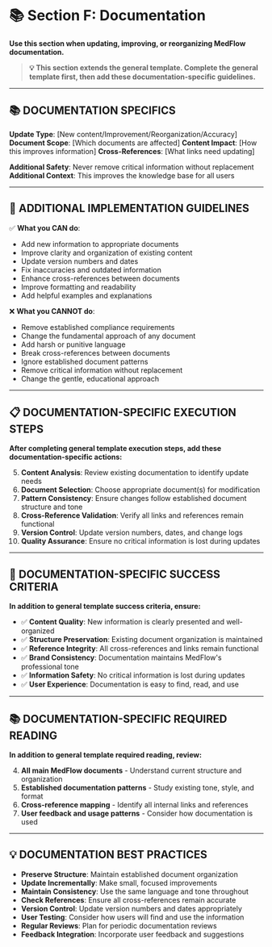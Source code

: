 # 📚 Section F: Documentation

**Use this section when updating, improving, or reorganizing MedFlow documentation.**

> **💡 This section extends the general template. Complete the general template first, then add these documentation-specific guidelines.**

---

## 📚 **DOCUMENTATION SPECIFICS**

**Update Type**: [New content/Improvement/Reorganization/Accuracy]
**Document Scope**: [Which documents are affected]
**Content Impact**: [How this improves information]
**Cross-References**: [What links need updating]

**Additional Safety**: Never remove critical information without replacement
**Additional Context**: This improves the knowledge base for all users

---

## 🔧 **ADDITIONAL IMPLEMENTATION GUIDELINES**

✅ **What you CAN do**:
- Add new information to appropriate documents
- Improve clarity and organization of existing content
- Update version numbers and dates
- Fix inaccuracies and outdated information
- Enhance cross-references between documents
- Improve formatting and readability
- Add helpful examples and explanations

❌ **What you CANNOT do**:
- Remove established compliance requirements
- Change the fundamental approach of any document
- Add harsh or punitive language
- Break cross-references between documents
- Ignore established document patterns
- Remove critical information without replacement
- Change the gentle, educational approach

---

## 📋 **DOCUMENTATION-SPECIFIC EXECUTION STEPS**

**After completing general template execution steps, add these documentation-specific actions:**

5. **Content Analysis**: Review existing documentation to identify update needs
6. **Document Selection**: Choose appropriate document(s) for modification
7. **Pattern Consistency**: Ensure changes follow established document structure and tone
8. **Cross-Reference Validation**: Verify all links and references remain functional
9. **Version Control**: Update version numbers, dates, and change logs
10. **Quality Assurance**: Ensure no critical information is lost during updates

---

## 🎯 **DOCUMENTATION-SPECIFIC SUCCESS CRITERIA**

**In addition to general template success criteria, ensure:**

- ✅ **Content Quality**: New information is clearly presented and well-organized
- ✅ **Structure Preservation**: Existing document organization is maintained
- ✅ **Reference Integrity**: All cross-references and links remain functional
- ✅ **Brand Consistency**: Documentation maintains MedFlow's professional tone
- ✅ **Information Safety**: No critical information is lost during updates
- ✅ **User Experience**: Documentation is easy to find, read, and use

---

## 📚 **DOCUMENTATION-SPECIFIC REQUIRED READING**

**In addition to general template required reading, review:**

4. **All main MedFlow documents** - Understand current structure and organization
5. **Established documentation patterns** - Study existing tone, style, and format
6. **Cross-reference mapping** - Identify all internal links and references
7. **User feedback and usage patterns** - Consider how documentation is used

---

## 💡 **DOCUMENTATION BEST PRACTICES**

- **Preserve Structure**: Maintain established document organization
- **Update Incrementally**: Make small, focused improvements
- **Maintain Consistency**: Use the same language and tone throughout
- **Check References**: Ensure all cross-references remain accurate
- **Version Control**: Update version numbers and dates appropriately
- **User Testing**: Consider how users will find and use the information
- **Regular Reviews**: Plan for periodic documentation reviews
- **Feedback Integration**: Incorporate user feedback and suggestions
